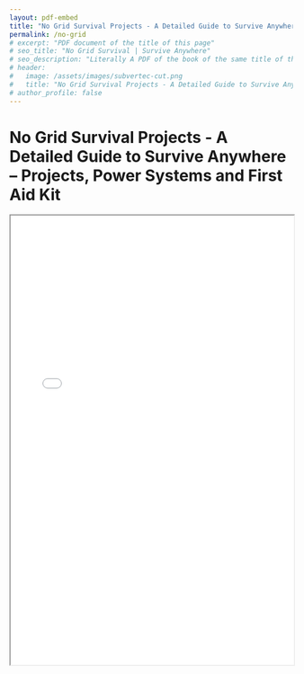 ```yaml
---
layout: pdf-embed
title: "No Grid Survival Projects - A Detailed Guide to Survive Anywhere – Projects, Power Systems and First Aid Kit"
permalink: /no-grid
# excerpt: "PDF document of the title of this page"
# seo_title: "No Grid Survival | Survive Anywhere"
# seo_description: "Literally A PDF of the book of the same title of this page"
# header:
#   image: /assets/images/subvertec-cut.png
#   title: "No Grid Survival Projects - A Detailed Guide to Survive Anywhere – Projects, Power Systems and First Aid Kit"
# author_profile: false
---
```


# No Grid Survival Projects - A Detailed Guide to Survive Anywhere – Projects, Power Systems and First Aid Kit

<div class="pdf-container">
    <iframe src="/assets/documents/No Grid Survival Projects_ A Detailed Guide to Survive Anywhere – Projects, Power Systems and First Aid Kit - Maggard, Brian.pdf" width="100%" height="800px">
        Your browser does not support iframes. Download the PDF instead:
        <a href="assets/documents/No Grid Survival Projects_ A Detailed Guide to Survive Anywhere – Projects, Power Systems and First Aid Kit - Maggard, Brian.pdf">Download PDF</a>
    </iframe>
</div>